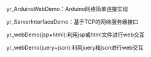 yr_ArduinoWebDemo：Arduino网络简单连接实现

yr_ServerInterfaceDemo：基于TCP的网络服务器接口

yr_webDemo(jsp+html):利用jsp或html文件进行web交互

yr_webDemo(juery+json):利用juery和json进行web交互
